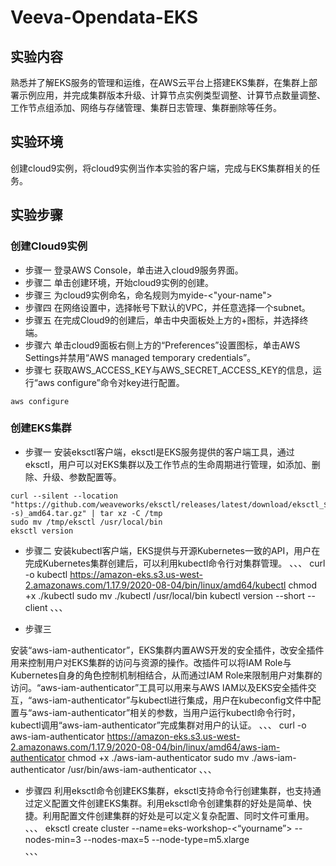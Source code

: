# Veeva-Opendata-EKS

## 实验内容
熟悉并了解EKS服务的管理和运维，在AWS云平台上搭建EKS集群，在集群上部署示例应用，并完成集群版本升级、计算节点实例类型调整、计算节点数量调整、工作节点组添加、网络与存储管理、集群日志管理、集群删除等任务。

## 实验环境
创建cloud9实例，将cloud9实例当作本实验的客户端，完成与EKS集群相关的任务。

## 实验步骤
### 创建Cloud9实例
- 步骤一
登录AWS Console，单击进入cloud9服务界面。
- 步骤二
单击创建环境，开始cloud9实例的创建。
- 步骤三
为cloud9实例命名，命名规则为myide-<"your-name">
- 步骤四
在网络设置中，选择帐号下默认的VPC，并任意选择一个subnet。
- 步骤五
在完成Cloud9的创建后，单击中央面板处上方的+图标，并选择终端。
- 步骤六
单击cloud9面板右侧上方的“Preferences”设置图标，单击AWS Settings并禁用“AWS managed temporary credentials”。
- 步骤七
获取AWS_ACCESS_KEY与AWS_SECRET_ACCESS_KEY的信息，运行“aws configure”命令对key进行配置。
```
aws configure
```
### 创建EKS集群
- 步骤一
安装eksctl客户端，eksctl是EKS服务提供的客户端工具，通过eksctl，用户可以对EKS集群以及工作节点的生命周期进行管理，如添加、删除、升级、参数配置等。
```
curl --silent --location "https://github.com/weaveworks/eksctl/releases/latest/download/eksctl_$(uname -s)_amd64.tar.gz" | tar xz -C /tmp
sudo mv /tmp/eksctl /usr/local/bin
eksctl version
```
- 步骤二
安装kubectl客户端，EKS提供与开源Kubernetes一致的API，用户在完成Kubernetes集群创建后，可以利用kubectl命令行对集群管理。
、、、
curl -o kubectl https://amazon-eks.s3.us-west-2.amazonaws.com/1.17.9/2020-08-04/bin/linux/amd64/kubectl
chmod +x ./kubectl
sudo mv ./kubectl /usr/local/bin
kubectl version --short --client
、、、

- 步骤三

安装“aws-iam-authenticator”，EKS集群内置AWS开发的安全插件，改安全插件用来控制用户对EKS集群的访问与资源的操作。改插件可以将IAM Role与Kubernetes自身的角色控制机制相结合，从而通过IAM Role来限制用户对集群的访问。“aws-iam-authenticator”工具可以用来与AWS IAM以及EKS安全插件交互，“aws-iam-authenticator”与kubectl进行集成，用户在kubeconfig文件中配置与“aws-iam-authenticator”相关的参数，当用户运行kubectl命令行时，kubectl调用“aws-iam-authenticator”完成集群对用户的认证。
、、、
curl -o aws-iam-authenticator https://amazon-eks.s3.us-west-2.amazonaws.com/1.17.9/2020-08-04/bin/linux/amd64/aws-iam-authenticator
chmod +x ./aws-iam-authenticator
sudo mv ./aws-iam-authenticator /usr/bin/aws-iam-authenticator
、、、

- 步骤四
利用eksctl命令创建EKS集群，eksctl支持命令行创建集群，也支持通过定义配置文件创建EKS集群。利用eksctl命令创建集群的好处是简单、快捷。利用配置文件创建集群的好处是可以定义复杂配置、同时文件可重用。
、、、
eksctl create cluster --name=eks-workshop-<“yourname”> --nodes-min=3 --nodes-max=5 --node-type=m5.xlarge  
、、、

